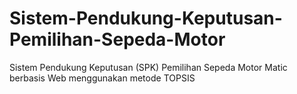 # Sistem-Pendukung-Keputusan-Pemilihan-Sepeda-Motor
Sistem Pendukung Keputusan (SPK) Pemilihan Sepeda Motor Matic berbasis Web menggunakan metode TOPSIS
